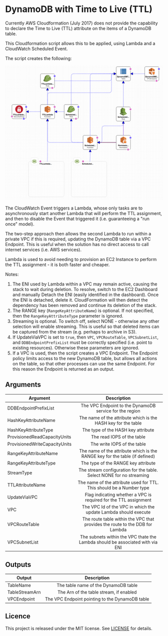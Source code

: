 # DynamoDB with Time to Live (TTL)

Currently AWS Cloudformation (July 2017) does not provide the capability to declare the Time to Live (TTL) attribute on the items
of a DynamoDB table.

This Cloudformation script allows this to be applied, using Lambda and a CloudWatch Scheduled Event.

The script creates the following:

![alt text](https://github.com/gford1000-aws/dynamdb-with-ttl/blob/master/DynamoDB%20table%20assignment%20of%20TTL.png "Script per designer")

The CloudWatch Event triggers a Lambda, whose only tasks are to asynchronously start another Lambda that will perform the TTL assignment, and then
to disable the Event that triggered it (i.e. guaranteeing a "run once" model).  

The two-step approach then allows the second Lambda to run within a private VPC if this is required, updating the DynamoDB table via a VPC Endpoint.  This is useful 
when the solution has no direct access to call internet services (i.e. AWS services).

Lambda is used to avoid needing to provision an EC2 Instance to perform the TTL assignment - it is both faster and cheaper.

Notes:

1. The ENI used by Lambda within a VPC may remain active, causing the stack to wait during deletion.  To resolve, switch to the EC2 Dashboard and manually Detach the ENI (easily identified in the dashboard).  Once the ENI is detached, delete it.  CloudFormation will then detect the dependency has been removed and continue its deletion of the stack.
2. The RANGE key (`RangeKeyAttributeName`) is optional.  If not specified, then the `RangeKeyAttributeType` parameter is ignored.
3. Streaming is optional.  To switch off, select NONE - otherwise any other selection will enable streaming.  This is useful so that deleted items can be captured from the stream (e.g. perhaps to archive in S3).
4. If UpdateViaVPC is set to `true`, then `VPC`, `VPCRouteTable`, `VPCSubnetList`, and `DDBEndpointPrefixList` must be correctly specified (i.e. point to existing resources).  Otherwise these parameters are ignored.
5. If a VPC is used, then the script creates a VPC Endpoint.  The Endpoint policy limits access to the new DynamoDB table, but allows all actions on the table, so that other processes can use the same Endpoint.  For this reason the Endpoint is returned as an output.


## Arguments

| Argument                      | Description                                                                     |
| ----------------------------- |:-------------------------------------------------------------------------------:|
| DDBEndpointPrefixList         | The VPC Endpoint to the DynamoDB service for the region                         |
| HashKeyAttributeName          | The name of the attribute which is the HASH key for the table                   |
| HashKeyAttributeType          | The type of the HASH key attribute                                              |
| ProvisionedReadCapacityUnits  | The read IOPS of the table                                                      |
| ProvisionedWriteCapacityUnits | The write IOPS of the table                                                     |
| RangeKeyAttributeName         | The name of the attribute which is the RANGE key for the table (if defined)     |
| RangeKeyAttributeType         | The type of the RANGE key attribute                                             |
| StreamType                    | The stream configuration for the table.  Select NONE for no streaming           |
| TTLAttributeName              | The name of the attribute used for TTL.  This should be a Number type           |
| UpdateViaVPC                  | Flag indicating whether a VPC is required for the TTL assignment                |
| VPC                           | The VPC Id of the VPC in which the update Lambda should execute                 |
| VPCRouteTable                 | The route table within the VPC that provides the route to the DDB for Lambda    |
| VPCSubnetList                 | The subnets within the VPC thate the Lambda should be associated with via ENI   |


## Outputs

| Output         | Description                                      |
| ---------------|:------------------------------------------------:|
| TableName      | The table name of the DynamoDB table             |
| TableStreamArn | The Arn of the table stream, if enabled          |
| VPCEndpoint    | The VPC Endpoint pointing to the DynamoDB table  |

## Licence

This project is released under the MIT license. See [LICENSE](LICENSE) for details.
